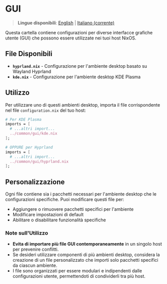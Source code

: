 # GUI

> **Lingue disponibili**: [English](README.md) | [Italiano (corrente)](README.it.md)

Questa cartella contiene configurazioni per diverse interfacce grafiche utente (GUI) che possono essere utilizzate nei tuoi host NixOS.

## File Disponibili

- **`hyprland.nix`** - Configurazione per l'ambiente desktop basato su Wayland Hyprland
- **`kde.nix`** - Configurazione per l'ambiente desktop KDE Plasma

## Utilizzo

Per utilizzare uno di questi ambienti desktop, importa il file corrispondente nel file `configuration.nix` del tuo host:

```nix
# Per KDE Plasma
imports = [
  # ...altri import...
  ../common/gui/kde.nix
];

# OPPURE per Hyprland
imports = [
  # ...altri import...
  ../common/gui/hyprland.nix
];
```

## Personalizzazione

Ogni file contiene sia i pacchetti necessari per l'ambiente desktop che le configurazioni specifiche. Puoi modificare questi file per:

- Aggiungere o rimuovere pacchetti specifici per l'ambiente
- Modificare impostazioni di default
- Abilitare o disabilitare funzionalità specifiche

### Note sull'Utilizzo

- **Evita di importare più file GUI contemporaneamente** in un singolo host per prevenire conflitti.
- Se desideri utilizzare componenti di più ambienti desktop, considera la creazione di un file personalizzato che importi solo pacchetti specifici da ciascun ambiente.
- I file sono organizzati per essere modulari e indipendenti dalle configurazioni utente, permettendoti di condividerli tra più host.